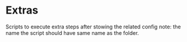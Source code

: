 # Extras

Scripts to execute extra steps after stowing the related config
note: the name the script should have same name as the folder.
